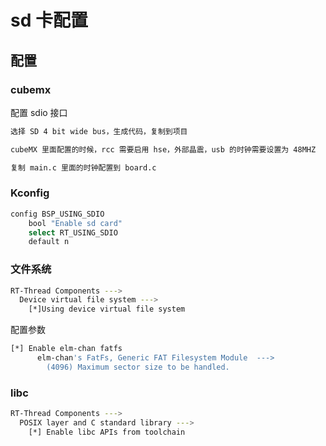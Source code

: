 # sd 卡配置

## 配置

### cubemx

配置 sdio 接口

```sh
选择 SD 4 bit wide bus，生成代码，复制到项目

cubeMX 里面配置的时候，rcc 需要启用 hse，外部晶震，usb 的时钟需要设置为 48MHZ

复制 main.c 里面的时钟配置到 board.c
```

### Kconfig

```sh
config BSP_USING_SDIO
    bool "Enable sd card"
    select RT_USING_SDIO
    default n
```

### 文件系统

```sh
RT-Thread Components --->
  Device virtual file system --->
    [*]Using device virtual file system
```

配置参数

```sh
[*] Enable elm-chan fatfs
      elm-chan's FatFs, Generic FAT Filesystem Module  --->
        (4096) Maximum sector size to be handled.
```

### libc

```sh
RT-Thread Components --->
  POSIX layer and C standard library --->
    [*] Enable libc APIs from toolchain
```
